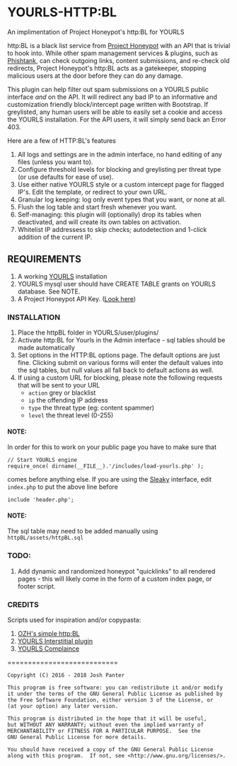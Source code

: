 # YOURLS-HTTP:BL
An implimentation of Project Honeypot's http:BL for YOURLS

http:BL is a black list service from [Project Honeypot](https://www.projecthoneypot.org) with an API that is trivial to hook into. While other spam management services & plugins, such as [Phishtank](https://github.com/joshp23/YOURLS-Phishtank-2.0), can check outgoing links, content submissions, and re-check old redirects, Project Honeypot's http:BL acts as a gatekeeper, stopping malicious users at the door before they can do any damage.

This plugin can help filter out spam submissions on a YOURLS public interface _and_ on the API. It will redirect any bad IP to an informative and customization friendly block/intercept page written with Bootstrap. If greylisted, any human users will be able to easily set a cookie and access the YOURLS installation. For the API users, it will simply send back an Error 403.

Here are a few of HTTP:BL's features

1. All logs and settings are in the admin interface, no hand editing of any files (unless you want to).
2. Configure threshold levels for blocking and greylisting per threat type (or use defaults for ease of use).
3. Use either native YOURLS style or a custom intercept page for flagged IP's. Edit the template, or redirect to your own URL.
4. Granular log keeping: log only event types that you want, or none at all.
5. Flush the log table and start fresh whenever you want.
6. Self-managing: this plugin will (optionally) drop its tables when deactivated, and will create its own tables on activation.
7. Whitelist IP addressess to skip checks; autodetection and 1-click addition of the current IP.

## REQUIREMENTS

1. A working [YOURLS](https://github.com/YOURLS/YOURLS) installation
2. YOURLS mysql user should have CREATE TABLE grants on YOURLS database. See NOTE.
3. A Project Honeypot API Key. ([Look here](https://www.projecthoneypot.org/faq.php#g))

### INSTALLATION

1. Place the httpBL folder in YOURLS/user/plugins/
2. Activate http:BL for Yourls in the Admin interface - sql tables should be made automatically
3. Set options in the HTTP:BL options page. The default options are just fine. Clicking submit on various forms will enter the default values into the sql tables, but null values all fall back to default actions as well.
4. If using a custom URL for blocking, please note the following requests that will be sent to your URL
	- `action` grey or blacklist
	- `ip` the offending IP address
	- `type` the threat type (eg: content spammer)
	- `level` the threat level (0-255)

#### NOTE: 
In order for this to work on your public page you have to make sure that  
```  
// Start YOURLS engine  
require_once( dirname(__FILE__).'/includes/load-yourls.php' );  
```  
comes before anything else. If you are using the [Sleaky](https://github.com/Flynntes/Sleeky) interface, edit `index.php` to put the above line before  
```  
include 'header.php';
```

#### NOTE:
The sql table may need to be added manually using `httpBL/assets/httpBL.sql`

### TODO:
1. Add dynamic and randomized honeypot "quicklinks" to all rendered pages - this will likely come in the form of a custom index page, or footer script.

### CREDITS
Scripts used for inspiration and/or copypasta:

1. [OZH's simple http:BL](http://planetozh.com/blog/my-projects/honey-pot-httpbl-simple-php-script/)
2. [YOURLS Interstitial plugin](https://github.com/joelgratcyk/yourls-interstitial-plugin)
3. [YOURLS Complaince](https://github.com/joshp23/YOURLS-Compliance)

===========================

    Copyright (C) 2016 - 2018 Josh Panter

    This program is free software: you can redistribute it and/or modify
    it under the terms of the GNU General Public License as published by
    the Free Software Foundation, either version 3 of the License, or
    (at your option) any later version.

    This program is distributed in the hope that it will be useful,
    but WITHOUT ANY WARRANTY; without even the implied warranty of
    MERCHANTABILITY or FITNESS FOR A PARTICULAR PURPOSE.  See the
    GNU General Public License for more details.

    You should have received a copy of the GNU General Public License
    along with this program.  If not, see <http://www.gnu.org/licenses/>.
